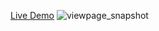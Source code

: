 [Live Demo](https://anshshah-1609.github.io/Flipkart-Clone/)
![viewpage_snapshot](https://user-images.githubusercontent.com/85743845/149889205-9937e56f-d4b8-48b8-b48b-70301148e3db.png)

